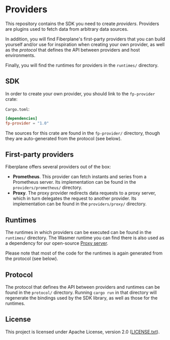 # Providers

This repository contains the SDK you need to create _providers_. Providers are
plugins used to fetch data from arbitrary data sources.

In addition, you will find Fiberplane's first-party providers that you can build
yourself and/or use for inspiration when creating your own provider, as well as
the _protocol_ that defines the API between providers and host environments.

Finally, you will find the runtimes for providers in the `runtimes/` directory.

## SDK

In order to create your own provider, you should link to the `fp-provider`
crate:

`Cargo.toml`:

```toml
[dependencies]
fp-provider = "1.0"
```

The sources for this crate are found in the `fp-provider/` directory, though
they are auto-generated from the protocol (see below).

## First-party providers

Fiberplane offers several providers out of the box:

- **Prometheus**. This provider can fetch instants and series from a Prometheus
  server. Its implementation can be found in the `providers/prometheus/`
  directory.
- **Proxy**. The proxy provider redirects data requests to a proxy server,
  which in turn delegates the request to another provider. Its implementation
  can be found in the `providers/proxy/` directory.

## Runtimes

The runtimes in which providers can be executed can be found in the `runtimes/`
directory. The Wasmer runtime you can find there is also used as a dependency
for our open-source [Proxy server](https://github.com/fiberplane/proxy).

Please note that most of the code for the runtimes is again generated from the
protocol (see below).

## Protocol

The protocol that defines the API between providers and runtimes can be found in
the `protocol/` directory. Running `cargo run` in that directory will regenerate
the bindings used by the SDK library, as well as those for the runtimes.

## License

This project is licensed under Apache License, version 2.0
([LICENSE.txt](https://github.com/fiberplane/fp-bindgen/blob/main/LICENSE.txt)).

